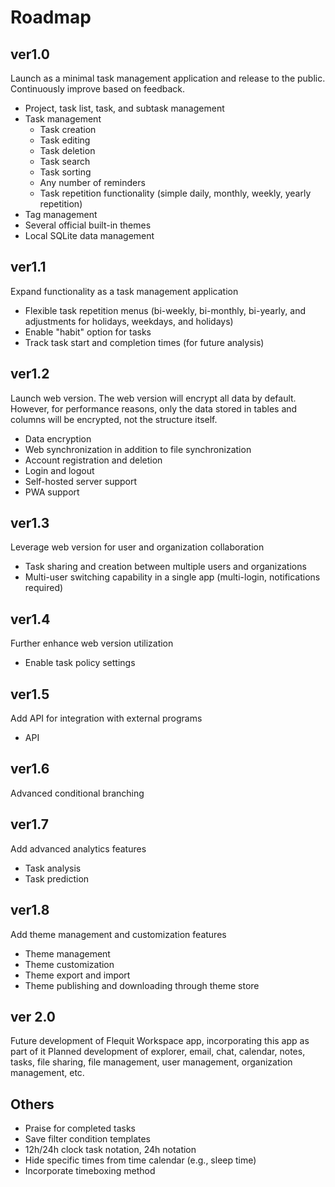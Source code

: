 # Roadmap

## ver1.0

Launch as a minimal task management application and release to the public.
Continuously improve based on feedback.

- Project, task list, task, and subtask management
- Task management
  - Task creation
  - Task editing
  - Task deletion
  - Task search
  - Task sorting
  - Any number of reminders
  - Task repetition functionality (simple daily, monthly, weekly, yearly repetition)
- Tag management
- Several official built-in themes
- Local SQLite data management

## ver1.1

Expand functionality as a task management application

- Flexible task repetition menus (bi-weekly, bi-monthly, bi-yearly, and adjustments for holidays, weekdays, and holidays)
- Enable "habit" option for tasks
- Track task start and completion times (for future analysis)

## ver1.2

Launch web version.
The web version will encrypt all data by default.
However, for performance reasons, only the data stored in tables and columns will be encrypted, not the structure itself.

- Data encryption
- Web synchronization in addition to file synchronization
- Account registration and deletion
- Login and logout
- Self-hosted server support
- PWA support

## ver1.3

Leverage web version for user and organization collaboration

- Task sharing and creation between multiple users and organizations
- Multi-user switching capability in a single app (multi-login, notifications required)

## ver1.4

Further enhance web version utilization

- Enable task policy settings

## ver1.5

Add API for integration with external programs

- API

## ver1.6

Advanced conditional branching

## ver1.7

Add advanced analytics features

- Task analysis
- Task prediction

## ver1.8

Add theme management and customization features

- Theme management
- Theme customization
- Theme export and import
- Theme publishing and downloading through theme store

## ver 2.0

Future development of Flequit Workspace app, incorporating this app as part of it
Planned development of explorer, email, chat, calendar, notes, tasks, file sharing, file management, user management, organization management, etc.

## Others

- Praise for completed tasks
- Save filter condition templates
- 12h/24h clock task notation, 24h notation
- Hide specific times from time calendar (e.g., sleep time)
- Incorporate timeboxing method
